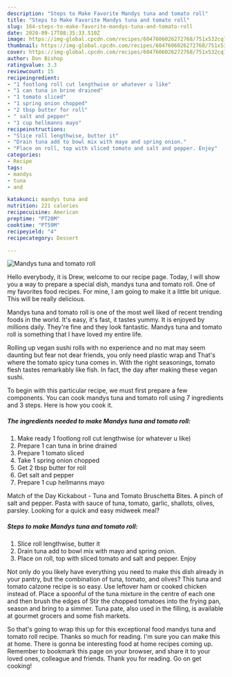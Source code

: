 ```yaml
---
description: "Steps to Make Favorite Mandys tuna and tomato roll"
title: "Steps to Make Favorite Mandys tuna and tomato roll"
slug: 164-steps-to-make-favorite-mandys-tuna-and-tomato-roll
date: 2020-09-17T08:35:33.510Z
image: https://img-global.cpcdn.com/recipes/6047606026272768/751x532cq70/mandys-tuna-and-tomato-roll-recipe-main-photo.jpg
thumbnail: https://img-global.cpcdn.com/recipes/6047606026272768/751x532cq70/mandys-tuna-and-tomato-roll-recipe-main-photo.jpg
cover: https://img-global.cpcdn.com/recipes/6047606026272768/751x532cq70/mandys-tuna-and-tomato-roll-recipe-main-photo.jpg
author: Don Bishop
ratingvalue: 3.3
reviewcount: 15
recipeingredient:
- "1 footlong roll cut lengthwise or whatever u like"
- "1 can tuna in brine drained"
- "1 tomato sliced"
- "1 spring onion chopped"
- "2 tbsp butter for roll"
- " salt and pepper"
- "1 cup hellmanns mayo"
recipeinstructions:
- "Slice roll lengthwise, butter it"
- "Drain tuna add to bowl mix with mayo and spring onion."
- "Place on roll, top with sliced tomato and salt and pepper. Enjoy"
categories:
- Recipe
tags:
- mandys
- tuna
- and

katakunci: mandys tuna and 
nutrition: 221 calories
recipecuisine: American
preptime: "PT20M"
cooktime: "PT59M"
recipeyield: "4"
recipecategory: Dessert

---
```



![Mandys tuna and tomato roll](https://img-global.cpcdn.com/recipes/6047606026272768/751x532cq70/mandys-tuna-and-tomato-roll-recipe-main-photo.jpg)

Hello everybody, it is Drew, welcome to our recipe page. Today, I will show you a way to prepare a special dish, mandys tuna and tomato roll. One of my favorites food recipes. For mine, I am going to make it a little bit unique. This will be really delicious.

Mandys tuna and tomato roll is one of the most well liked of recent trending foods in the world. It's easy, it's fast, it tastes yummy. It is enjoyed by millions daily. They're fine and they look fantastic. Mandys tuna and tomato roll is something that I have loved my entire life.

Rolling up vegan sushi rolls with no experience and no mat may seem daunting but fear not dear friends, you only need plastic wrap and That&#39;s where the tomato spicy tuna comes in. With the right seasonings, tomato flesh tastes remarkably like fish. In fact, the day after making these vegan sushi.


To begin with this particular recipe, we must first prepare a few components. You can cook mandys tuna and tomato roll using 7 ingredients and 3 steps. Here is how you cook it.

<!--inarticleads1-->

##### The ingredients needed to make Mandys tuna and tomato roll:

1. Make ready 1 footlong roll cut lengthwise (or whatever u like)
1. Prepare 1 can tuna in brine drained
1. Prepare 1 tomato sliced
1. Take 1 spring onion chopped
1. Get 2 tbsp butter for roll
1. Get  salt and pepper
1. Prepare 1 cup hellmanns mayo


Match of the Day Kickabout - Tuna and Tomato Bruschetta Bites. A pinch of salt and pepper. Pasta with sauce of tuna, tomato, garlic, shallots, olives, parsley. Looking for a quick and easy midweek meal? 

<!--inarticleads2-->

##### Steps to make Mandys tuna and tomato roll:

1. Slice roll lengthwise, butter it
1. Drain tuna add to bowl mix with mayo and spring onion.
1. Place on roll, top with sliced tomato and salt and pepper. Enjoy


Not only do you likely have everything you need to make this dish already in your pantry, but the combination of tuna, tomato, and olives? This tuna and tomato calzone recipe is so easy. Use leftover ham or cooked chicken instead of. Place a spoonful of the tuna mixture in the centre of each one and then brush the edges of Stir the chopped tomatoes into the frying pan, season and bring to a simmer. Tuna pate, also used in the filling, is available at gourmet grocers and some fish markets. 

So that's going to wrap this up for this exceptional food mandys tuna and tomato roll recipe. Thanks so much for reading. I'm sure you can make this at home. There is gonna be interesting food at home recipes coming up. Remember to bookmark this page on your browser, and share it to your loved ones, colleague and friends. Thank you for reading. Go on get cooking!
